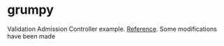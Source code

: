 # grumpy

Validation Admission Controller example.  [Reference](https://docs.giantswarm.io/guides/creating-your-own-admission-controller).
Some modifications have been made
